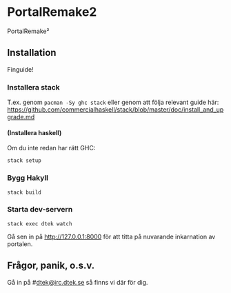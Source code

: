 # PortalRemake2
PortalRemake²

## Installation

Finguide!

### Installera stack

T.ex. genom `pacman -Sy ghc stack` eller genom att följa relevant guide här: https://github.com/commercialhaskell/stack/blob/master/doc/install_and_upgrade.md

#### (Installera haskell)

Om du inte redan har rätt GHC:

    stack setup

### Bygg Hakyll

    stack build

### Starta dev-servern

    stack exec dtek watch

Gå sen in på http://127.0.0.1:8000 för att titta på nuvarande inkarnation av portalen.

## Frågor, panik, o.s.v.

Gå in på #dtek@irc.dtek.se så finns vi där för dig.

